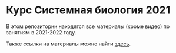 # Курс Системная биология 2021

В этом репозитории находятся все материалы (кроме видео) по занятиям в 2021-2022 году.

Также ссылки на материалы можно найти [здесь](https://doc.clickup.com/d/h/2f1x5-1041/46b5e31848d4ff4).

